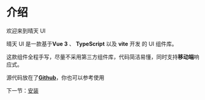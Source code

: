 # 介绍

欢迎来到晴天 UI

晴天 UI 是一款基于<strong>Vue 3</strong>  、 <strong>TypeScript</strong>  以及 <strong>vite</strong> 开发 的 UI 组件库。

这款组件全程手写，尽量不采用第三方组件库，代码简洁易懂，同时支持<strong>移动端</strong>响应式。

源代码放在了<a href=""><strong>Github</strong></a>，你也可以参考使用


下一节：[安装](#/doc/install)